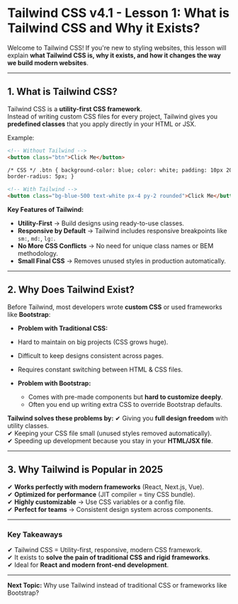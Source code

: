 # Tailwind CSS v4.1 - Lesson 1: What is Tailwind CSS and Why it Exists?

Welcome to Tailwind CSS! If you're new to styling websites, this lesson will explain **what Tailwind CSS is, why it exists, and how it changes the way we build modern websites**.

---

## **1. What is Tailwind CSS?**

Tailwind CSS is a **utility-first CSS framework**.  
Instead of writing custom CSS files for every project, Tailwind gives you **predefined classes** that you apply directly in your HTML or JSX.

Example:

```html
<!-- Without Tailwind -->
<button class="btn">Click Me</button>

/* CSS */ .btn { background-color: blue; color: white; padding: 10px 20px;
border-radius: 5px; }

<!-- With Tailwind -->
<button class="bg-blue-500 text-white px-4 py-2 rounded">Click Me</button>
```

**Key Features of Tailwind:**

- **Utility-First** → Build designs using ready-to-use classes.
- **Responsive by Default** → Tailwind includes responsive breakpoints like `sm:`, `md:`, `lg:`.
- **No More CSS Conflicts** → No need for unique class names or BEM methodology.
- **Small Final CSS** → Removes unused styles in production automatically.

---

## **2. Why Does Tailwind Exist?**

Before Tailwind, most developers wrote **custom CSS** or used frameworks like **Bootstrap**:

- **Problem with Traditional CSS:**
- Hard to maintain on big projects (CSS grows huge).
- Difficult to keep designs consistent across pages.
- Requires constant switching between HTML & CSS files.

- **Problem with Bootstrap:**
  - Comes with pre-made components but **hard to customize deeply**.
  - Often you end up writing extra CSS to override Bootstrap defaults.

**Tailwind solves these problems by:**
✔ Giving you **full design freedom** with utility classes.  
✔ Keeping your CSS file small (unused styles removed automatically).  
✔ Speeding up development because you stay in your **HTML/JSX file**.

---

## **3. Why Tailwind is Popular in 2025**

✔ **Works perfectly with modern frameworks** (React, Next.js, Vue).  
✔ **Optimized for performance** (JIT compiler = tiny CSS bundle).  
✔ **Highly customizable** → Use CSS variables or a config file.  
✔ **Perfect for teams** → Consistent design system across components.

---

### Key Takeaways

✔ Tailwind CSS = Utility-first, responsive, modern CSS framework.  
✔ It exists to **solve the pain of traditional CSS and rigid frameworks**.  
✔ Ideal for **React and modern front-end development**.

---

**Next Topic:** Why use Tailwind instead of traditional CSS or frameworks like Bootstrap?
